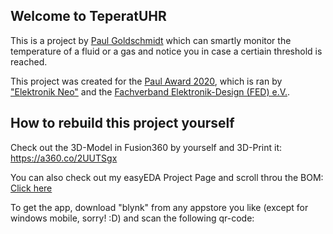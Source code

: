 ## Welcome to TeperatUHR
This is a project by [Paul Goldschmidt](https://paul-goldschmidt.de) which can smartly monitor the temperature of a fluid or a gas and notice you in case a certiain threshold is reached. 

This project was created for the [Paul Award 2020](https://www.paul-award.de/), which is ran by ["Elektronik Neo"](https://www.elektronik-neo.de/) and the [Fachverband Elektronik-Design (FED) e.V.](https://www.fed.de/).

## How to rebuild this project yourself 
Check out the 3D-Model in Fusion360 by yourself and 3D-Print it: https://a360.co/2UUTSgx

You can also check out my easyEDA Project Page and scroll throu the BOM: [Click here](https://easyeda.com/manfred.weberpaul/paul-award-2020)

To get the app, download "blynk" from any appstore you like (except for windows mobile, sorry! :D) and scan the following qr-code:
